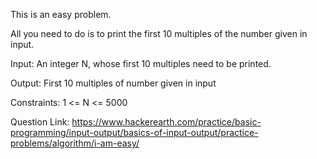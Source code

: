 This is an easy problem. 

All you need to do is to print the first 10 multiples of the number given in input.

Input:
An integer N, whose first 10 multiples need to be printed.

Output:
First 10 multiples of number given in input


Constraints:
1 <= N <= 5000

Question Link: https://www.hackerearth.com/practice/basic-programming/input-output/basics-of-input-output/practice-problems/algorithm/i-am-easy/